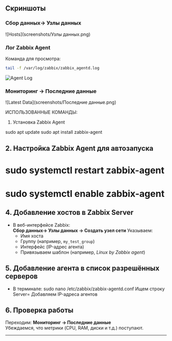## Скриншоты

### Сбор данных→ Узлы данных
![Hosts](screenshots/Узлы данных.png)

### Лог Zabbix Agent
Команда для просмотра:
```bash
tail -f /var/log/zabbix/zabbix_agentd.log
```
![Agent Log](screenshots/agent_log.png)

### Мониторинг → Последние данные
![Latest Data](screenshots/Последние данные.png)

ИСПОЛЬЗОВАННЫЕ КОМАНДЫ:


1. Установка Zabbix Agent

sudo apt update
sudo apt install zabbix-agent

## 2. Настройка Zabbix Agent для автозапуска

# sudo systemctl restart zabbix-agent
# sudo systemctl enable zabbix-agent


## 4. Добавление хостов в Zabbix Server
- В веб-интерфейсе Zabbix:  
  **Сбор данных→ Узлы данных → Создать узел сети** 
  Указываем:
  - Имя хоста
  - Группу (например, `my_test_group`)
  - Интерфейс (IP-адрес агента)
  - Привязываем шаблон (например, *Linux by Zabbix agent*)

## 5. Добавление агента в список разрешённых серверов
- В терминале:
sudo nano /etc/zabbix/zabbix-agentd.conf
Ищем строку Server=
Добавляем IP-адреса агентов

## 6. Проверка работы
Переходим: **Мониторинг → Последние данные**  
Убеждаемся, что метрики (CPU, RAM, диски и т.д.) поступают.

---

